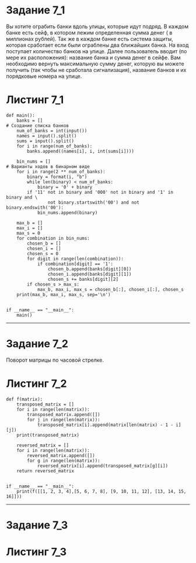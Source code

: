 # Задание 7_1
Вы хотите ограбить банки вдоль улицы, которые идут подряд. В каждом банке есть сейф, в котором лежим определенная сумма денег ( в миллионах рублей). 
Так же в каждом банке есть система защиты, которая сработает если были ограблены два ближайших банка. 
На вход поступает количество банков на улице. Далее пользователь вводит (по мере их расположения): название банка и сумма денег в сейфе. 
Вам необходимо вернуть максимальную сумму денег,  которую вы можете получить (так чтобы не сработала сигнализация), название банков и их порядковые номера на улице.
# Листинг 7_1
```Py
def main():
    banks = []                                                                      # Создание списка банков
    num_of_banks = int(input())
    names = input().split()
    sums = input().split()
    for i in range(num_of_banks):
        banks.append((names[i], i, int(sums[i])))

    bin_nums = []                                                                   # Варианты ходов в бинарном виде
    for i in range(2 ** num_of_banks):
        binary = format(i, "b")
        while len(binary) < num_of_banks:
            binary = '0' + binary
        if '11' not in binary and '000' not in binary and '1' in binary and \
                not binary.startswith('00') and not binary.endswith('00'):
            bin_nums.append(binary)

    max_b = []
    max_i = []
    max_s = 0
    for combination in bin_nums:
        chosen_b = []
        chosen_i = []
        chosen_s = 0
        for digit in range(len(combination)):
            if combination[digit] == '1':
                chosen_b.append(banks[digit][0])
                chosen_i.append(banks[digit][1])
                chosen_s += banks[digit][2]
        if chosen_s > max_s:
            max_b, max_i, max_s = chosen_b[:], chosen_i[:], chosen_s
    print(max_b, max_i, max_s, sep='\n')


if __name__ == "__main__":
    main()
```
________
# Задание 7_2
Поворот матрицы по часовой стрелке.
# Листинг 7_2
```Py
def f(matrix):
    transposed_matrix = []
    for i in range(len(matrix)):
        transposed_matrix.append([])
        for j in range(len(matrix)):
            transposed_matrix[i].append(matrix[len(matrix) - 1 - i][j])
    print(transposed_matrix)

    reversed_matrix = []
    for i in range(len(matrix)):
        reversed_matrix.append([])
        for g in range(len(matrix)):
            reversed_matrix[i].append(transposed_matrix[g][i])
    return reversed_matrix


if __name__ == "__main__":
    print(f([[1, 2, 3, 4],[5, 6, 7, 8], [9, 10, 11, 12], [13, 14, 15, 16]]))
```
________
# Задание 7_3

# Листинг 7_3
```Py

```
